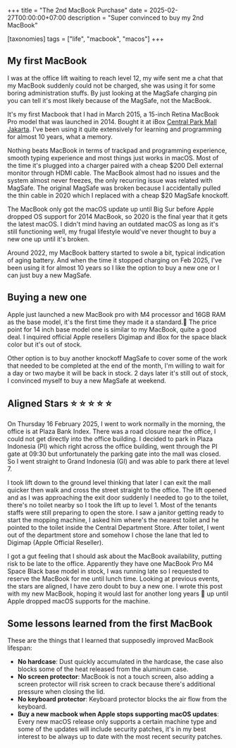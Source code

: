 +++
title = "The 2nd MacBook Purchase"
date = 2025-02-27T00:00:00+07:00
description = "Super convinced to buy my 2nd MacBook"

[taxonomies]
tags = ["life", "macbook", "macos"]
+++

## My first MacBook
I was at the office lift waiting to reach level 12, my wife sent me a chat that my MacBook suddenly could not be charged, she was using it for some boring administration stuffs.
By just looking at the MagSafe charging pin you can tell it's most likely because of the MagSafe, not the MacBook.

It's my first Macbook that I had in March 2015, a 15-inch Retina MacBook Pro model that was launched in 2014.
Bought it at iBox [Central Park Mall Jakarta](https://g.co/kgs/eocczGp). I've been using it quite extensively for learning and programming for almost 10 years, what a memory.

Nothing beats MacBook in terms of trackpad and programming experience, smooth typing experience and most things just works in macOS.
Most of the time it's plugged into a charger paired with a cheap $200 Dell external monitor through HDMI cable.
The MacBook almost had no issues and the system almost never freezes, the only recurring issue was related with MagSafe.
The original MagSafe was broken because I accidentally pulled the thin cable in 2020 which I replaced with a cheap $20 MagSafe knockoff.

The MacBook only got the macOS update up until Big Sur before Apple dropped OS support for 2014 MacBook, so 2020 is the final year that it gets the latest macOS.
I didn't mind having an outdated macOS as long as it's still functioning well,  my frugal lifestyle would've never thought to buy a new one up until it's broken.

Around 2022, my MacBook battery started to swole a bit, typical indication of aging battery. And when the time it stopped charging on Feb 2025, I've been using it for almost 10 years so I like the option to buy a new one or I can just buy a new MagSafe.

## Buying a new one
Apple just launched a new MacBook pro with M4 processor and 16GB RAM as the base model, it's the first time they made it a standard.🍻
The price point for 14 inch base model one is similar to my MacBook, quite a good deal. I inquired official Apple resellers Digimap and iBox for the space black color but it's out of stock.

Other option is to buy another knockoff MagSafe to cover some of the work that needed to be completed at the end of the month, I'm willing to wait for a day or two maybe it will be back in stock. 2 days later it's still out of stock, I convinced myself to buy a new MagSafe at weekend.

## Aligned Stars ⭐️ ⭐️ ⭐️ ⭐️ ⭐️
On Thursday 16 February 2025, I went to work normally in the morning, the office is at Plaza Bank Index.
There was a road closure near the office, I could not get directly into the office building. I decided to park in Plaza Indonesia (PI) which right across the office building,
went through the PI gate at 09:30 but unfortunately the parking gate into the mall was closed. So I went straight to Grand Indonesia (GI) and was able to park there at level 7.

I took lift down to the ground level thinking that later I can exit the mall quicker then walk and cross the street straight to the office. The lift opened and as I was approaching the exit door suddenly I needed to go to the toilet, there's no toilet nearby so I took the lift up to level 1. Most of the tenants staffs were still preparing to open the store. I saw a janitor getting ready to start the mopping machine, I asked him where's the nearest toilet and he pointed to the toilet inside the Central Department Store. After toilet, I went out of the department store and somehow I chose the lane that led to Digimap (Apple Official Reseller).

I got a gut feeling that I should ask about the MacBook availability, putting risk to be late to the office.
Apparently they have one MacBook Pro M4 Space Black base model in stock, I was running late so I requested to reserve the MacBook for me until
lunch time. Looking at previous events, the stars are aligned, I have zero doubt to buy a new one. I wrote this post with my new MacBook, hoping it would last for another long years 🍻 up until
Apple dropped macOS supports for the machine.


## Some lessons learned from the first MacBook
These are the things that I learned that supposedly improved MacBook lifespan:
* **No hardcase**: Dust quickly accumulated in the hardcase, the case also blocks some of the heat released from the aluminum case.
* **No screen protector**: MacBook is not a touch screen, also adding a screen protector will risk screen to crack because there's additional pressure when closing the lid.
* **No keyboard protector**: Keyboard protector blocks the air flow from the keyboard.
* **Buy a new macbook when Apple stops supporting macOS updates**: Every new macOS release only supports a certain machine type and some of the updates will include security patches, it's in my best interest to be always up to date with the most recent security patches.

